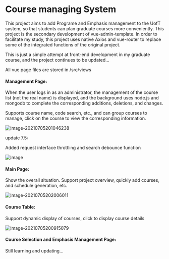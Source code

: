 # Course managing System

This project aims to add Programe and Emphasis management to the UofT system, so that students can plan graduate courses more conveniently. This project is the secondary development of vue-admin-template. In order to facilitate my study, this project uses native Axios and vue-router to replace some of the integrated functions of the original project. 



This is just a simple attempt at front-end development in my graduate course, and the project continues to be updated...



All vue page files are stored in /src/views



#### Management Page:

When the user logs in as an administrator, the management of the course list (not the real name) is displayed, and the background uses node.js and mongodb to complete the corresponding additions, deletions, and changes. 



Supports course name, code search, etc., and can group courses to manage, click on the course to view the corresponding information.


![image-20210705201046238](https://user-images.githubusercontent.com/55111215/124470433-2f35f980-ddce-11eb-9ecf-5eba223568eb.png)



update 7.5: 

Added request interface throttling and search debounce function

![image](https://user-images.githubusercontent.com/55111215/124474344-fd736180-ddd2-11eb-8789-9cca04846251.png)








#### Main Page:

Show the overall situation. Support project overview, quickly add courses, and schedule generation, etc. 

![image-20210705202006011](https://user-images.githubusercontent.com/55111215/124470640-71f7d180-ddce-11eb-989a-b44cc4b9fe3b.png)







#### Course Table:

Support dynamic display of courses, click to display course details

![image-20210705200915079](https://user-images.githubusercontent.com/55111215/124470483-3c52e880-ddce-11eb-9d4a-8e9fb2d80ab0.png)




#### Course Selection and Emphasis Management Page:


Still learning and updating...

